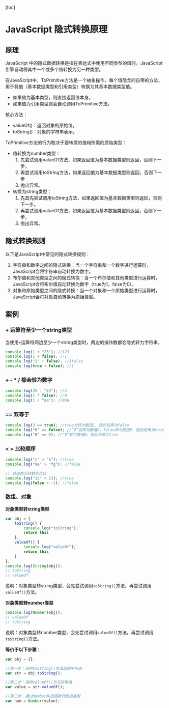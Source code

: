 [toc]

# JavaScript 隐式转换原理

## 原理

JavaScript 中的隐式数据转换是指在表达式中使用不同类型的值时，JavaScript 引擎自动将其中一个或多个值转换为另一种类型。

在JavaScript中，ToPrimitive方法是一个抽象操作，每个值隐含的自带的方法，用于将值（基本数据类型和引用类型）转换为其基本数据类型值。

- 如果值为基本类型，则直接返回值本身。
- 如果值为引用类型则会自动调用ToPrimitive方法。

核心方法：

- valueOf()：返回对象的原始值。
- toString()：对象的字符串表示。

ToPrimitive方法的行为取决于要转换的值和所需的原始类型：

- 值转换为number类型：
  1. 先尝试调用valueOf方法，如果返回值为基本数据类型则返回，否则下一步。
  2. 再尝试调用toString方法，如果返回值为基本数据类型则返回，否则下一步
  3. 抛出异常。
- 转换为string类型：
  1. 先首先尝试调用toString方法，如果返回值为基本数据类型则返回，否则下一步。
  2. 再尝试调用valueOf方法，如果返回值为基本数据类型则返回，否则下一步。
  3. 抛出异常。



## 隐式转换规则

以下是JavaScript中常见的隐式转换规则：

1. 字符串和数字之间的隐式转换：当一个字符串和一个数字进行运算时，JavaScript会将字符串自动转换为数字。
2. 布尔值和其他类型之间的隐式转换：当一个布尔值和其他类型进行运算时，JavaScript会将布尔值自动转换为数字（true为1，false为0）。
3. 对象和原始类型之间的隐式转换：当一个对象和一个原始类型进行运算时，JavaScript会将对象自动转换为原始类型。



## 案例

### + 运算符至少一个string类型

当使用`+`运算符两边至少一个string类型时，两边的操作数都会隐式转为字符串。

```js
console.log(1 + "23"); //123
console.log(1 + false); //1
console.log("1" + false); //1false
console.log(true + false); //1
```



### + - * / 都会转为数字

```js
console.log(25 - "23"); //2
console.log(1 * false); //0
console.log(1 / "aa"); //NaN
```



### == 双等于

```js
console.log(3 == true); //true为转为数值1，因此结果为false
console.log("0" == false); //“0”会转为数值0，false转为数值0，因此结果为true
console.log("0" == 0); //“0”转为数值0，因此结果为true
```



### < > 比较顺序

```js
console.log("c" > "b"); //true
console.log("de" > "fg"); //false

// 其他情况转数字比较
console.log("12" < 13); //true
console.log(false < -1); //false
```



### 数组、对象

**对象类型转string类型**

```js
var obj = {
    toString() {
        console.log("toString");
        return this
    },
    valueOf() {
        console.log("valueOf");
        return this
    }
};
console.log(String(obj));
// toString
// valueOf
```

说明：对象类型转string类型，会先尝试调用`toString()`方法，再尝试调用`valueOf()`方法。

**对象类型转number类型**

```js
console.log(Number(obj));
// valueOf
// toString
```

说明：对象类型转number类型，会先尝试调用`valueOf()`方法，再尝试调用`toString()`方法。

**等价于以下步骤：**

```js
var obj = {};

//第一步：调用toString()方法返回字符串
var str = obj.toString();

//第二步：调用valueOf()方法获取值
var value = str.valueOf();

//第三步：通过Number构造函数转数值类型
var num = Number(value);
```

